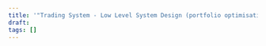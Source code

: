 ```yaml
---
title: '"Trading System - Low Level System Design (portfolio optimisation)"'
draft: 
tags: []
---
```

